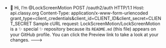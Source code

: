 - 👋 Hi, I’m @LockScreenMotion
POST /oauth2/auth HTTP/1.1
Host: api.classy.org
Content-Type: application/x-www-form-urlencoded
grant_type=client_credentials&client_id=CLIENT_ID&client_secret=CLIENT_SECRET
Sample cURL request:
LockScreenMotion/LockScreenMotion is a ✨ special ✨ repository because its `README.md` (this file) appears on your GitHub profile.
You can click the Preview link to take a look at your changes.
--->
